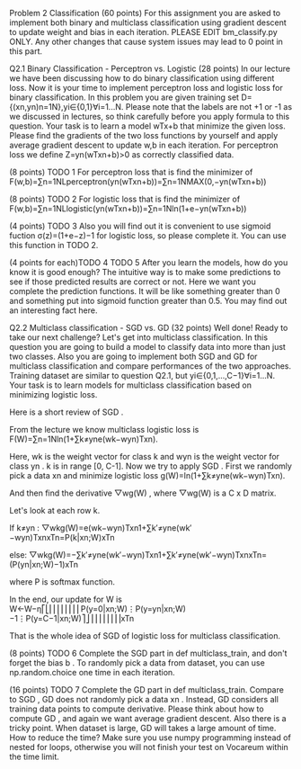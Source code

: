 Problem 2 Classification (60 points)
For this assignment you are asked to implement both binary and multiclass classification using gradient descent to update weight and bias in each iteration. PLEASE EDIT bm_classify.py ONLY. Any other changes that cause system issues may lead to 0 point in this part.

Q2.1 Binary Classification - Perceptron vs. Logistic (28 points)
In our lecture we have been discussing how to do binary classification using different loss. Now it is your time to implement perceptron loss and logistic loss for binary classification. In this problem you are given training set  D={(xn,yn)n=1N},yi∈{0,1}∀i=1...N.  Please note that the labels are not +1 or -1 as we discussed in lectures, so think carefully before you apply formula to this question. Your task is to learn a model  wTx+b  that minimize the given loss. Please find the gradients of the two loss functions by yourself and apply average gradient descent to update  w,b  in each iteration. For perceptron loss we define  Z=yn(wTxn+b)>0  as correctly classified data.

(8 points) TODO 1 For perceptron loss that is find the minimizer of
F(w,b)=∑n=1NLperceptron(yn(wTxn+b))=∑n=1NMAX(0,−yn(wTxn+b))
 
(8 points) TODO 2 For logistic loss that is find the minimizer of
F(w,b)=∑n=1NLlogistic(yn(wTxn+b))=∑n=1Nln(1+e−yn(wTxn+b))
 
(4 points) TODO 3 Also you will find out it is convenient to use sigmoid fuction  σ(z)=(1+e−z)−1  for logistic loss, so please complete it. You can use this function in TODO 2.

(4 points for each)TODO 4 TODO 5 After you learn the models, how do you know it is good enough? The intuitive way is to make some predictions to see if those predicted results are correct or not. Here we want you complete the prediction functions. It will be like something greater than 0 and something put into sigmoid function greater than 0.5. You may find out an interesting fact here.

Q2.2 Multiclass classification - SGD vs. GD (32 points)
Well done! Ready to take our next challenge? Let's get into multiclass classification. In this question you are going to build a model to classify data into more than just two classes. Also you are going to implement both  SGD  and  GD  for multiclass classification and compare performances of the two approaches. Training dataset are similar to question Q2.1, but  yi∈{0,1,...,C−1}∀i=1...N.  Your task is to learn models for multiclass classification based on minimizing logistic loss.

Here is a short review of  SGD .

From the lecture we know multiclass logistic loss is
F(W)=∑n=1Nln(1+∑k≠yne(wk−wyn)Txn).
 
Here,  wk  is the weight vector for class  k  and  wyn  is the weight vector for class  yn .  k  is in range [0, C-1]. Now we try to apply  SGD . First we randomly pick a data  xn  and minimize logistic loss
g(W)=ln(1+∑k≠yne(wk−wyn)Txn).
 
And then find the derivative  ▽wg(W) , where  ▽wg(W)  is a  C x D  matrix.

Let's look at each row k.

If  k≠yn :
▽wkg(W)=e(wk−wyn)Txn1+∑k′≠yne(wk′−wyn)TxnxTn=P(k|xn;W)xTn
 
else:
▽wkg(W)=−∑k′≠yne(wk′−wyn)Txn1+∑k′≠yne(wk′−wyn)TxnxTn=(P(yn|xn;W)−1)xTn
 
where  P  is softmax function.

In the end, our update for  W  is
W←W−η⎡⎣⎢⎢⎢⎢⎢⎢⎢⎢P(y=0|xn;W)⋮P(y=yn|xn;W)−1⋮P(y=C−1|xn;W)⎤⎦⎥⎥⎥⎥⎥⎥⎥⎥xTn
 
That is the whole idea of  SGD  of logistic loss for multiclass classification.

(8 points) TODO 6 Complete the  SGD  part in def multiclass_train, and don't forget the bias  b . To randomly pick a data from dataset, you can use np.random.choice one time in each iteration.

(16 points) TODO 7 Complete the  GD  part in def multiclass_train. Compare to  SGD ,  GD  does not randomly pick a data  xn . Instead,  GD  considers all training data points to compute derivative. Please think about how to compute  GD , and again we want average gradient descent. Also there is a tricky point. When dataset is large,  GD  will takes a large amount of time. How to reduce the time? Make sure you use numpy programming instead of nested for loops, otherwise you will not finish your test on Vocareum within the time limit.
